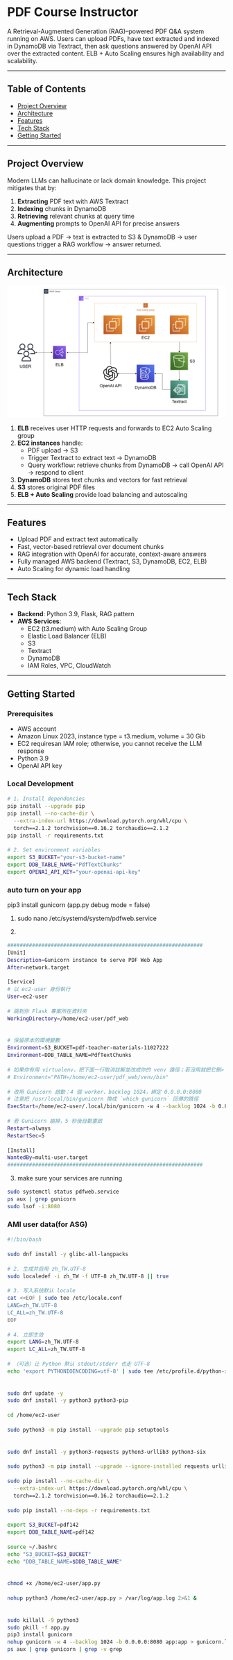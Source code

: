 # PDF Course Instructor

A Retrieval-Augmented Generation (RAG)–powered PDF Q&A system running on AWS. Users can upload PDFs, have text extracted and indexed in DynamoDB via Textract, then ask questions answered by OpenAI API over the extracted content. ELB + Auto Scaling ensures high availability and scalability.

---

## Table of Contents

- [Project Overview](#project-overview)  
- [Architecture](#architecture)  
- [Features](#features)  
- [Tech Stack](#tech-stack)  
- [Getting Started](#getting-started)  

---

## Project Overview

Modern LLMs can hallucinate or lack domain knowledge. This project mitigates that by:
1. **Extracting** PDF text with AWS Textract  
2. **Indexing** chunks in DynamoDB  
3. **Retrieving** relevant chunks at query time  
4. **Augmenting** prompts to OpenAI API for precise answers  

Users upload a PDF → text is extracted to S3 & DynamoDB → user questions trigger a RAG workflow → answer returned.

---

## Architecture

![System Architecture](architecture.png)

1. **ELB** receives user HTTP requests and forwards to EC2 Auto Scaling group  
2. **EC2 instances** handle:
   - PDF upload → S3  
   - Trigger Textract to extract text → DynamoDB  
   - Query workflow: retrieve chunks from DynamoDB → call OpenAI API → respond to client  
3. **DynamoDB** stores text chunks and vectors for fast retrieval  
4. **S3** stores original PDF files  
5. **ELB + Auto Scaling** provide load balancing and autoscaling

---

## Features

- Upload PDF and extract text automatically  
- Fast, vector-based retrieval over document chunks  
- RAG integration with OpenAI for accurate, context-aware answers  
- Fully managed AWS backend (Textract, S3, DynamoDB, EC2, ELB)  
- Auto Scaling for dynamic load handling  

---

## Tech Stack

- **Backend**: Python 3.9, Flask, RAG pattern  
- **AWS Services**:
  - EC2 (t3.medium) with Auto Scaling Group  
  - Elastic Load Balancer (ELB)  
  - S3  
  - Textract  
  - DynamoDB  
  - IAM Roles, VPC, CloudWatch  

---

## Getting Started

### Prerequisites

- AWS account
- Amazon Linux 2023, instance type = t3.medium, volume = 30 Gib
- EC2 requiresan  IAM role; otherwise, you cannot receive the LLM response
- Python 3.9  
- OpenAI API key

### Local Development

```bash
# 1. Install dependencies
pip install --upgrade pip
pip install --no-cache-dir \
  --extra-index-url https://download.pytorch.org/whl/cpu \
  torch==2.1.2 torchvision==0.16.2 torchaudio==2.1.2
pip install -r requirements.txt

# 2. Set environment variables
export S3_BUCKET="your-s3-bucket-name"
export DDB_TABLE_NAME="PdfTextChunks"
export OPENAI_API_KEY="your-openai-api-key"
```

### auto turn on your app
pip3 install gunicorn
(app.py debug mode = false)

1. sudo nano /etc/systemd/system/pdfweb.service

2. 
```bash
###############################################################
[Unit]
Description=Gunicorn instance to serve PDF Web App
After=network.target

[Service]
# 以 ec2-user 身份執行
User=ec2-user

# 跳到你 Flask 專案所在資料夾
WorkingDirectory=/home/ec2-user/pdf_web


# 保留原本的環境變數
Environment=S3_BUCKET=pdf-teacher-materials-11027222
Environment=DDB_TABLE_NAME=PdfTextChunks

# 如果你有用 virtualenv，把下面一行取消註解並改成你的 venv 路徑；若沒用就把它刪>
# Environment="PATH=/home/ec2-user/pdf_web/venv/bin"

# 改用 Gunicorn 啟動：4 個 worker、backlog 1024，綁定 0.0.0.0:8080
# 注意把 /usr/local/bin/gunicorn 換成 `which gunicorn` 回傳的路徑
ExecStart=/home/ec2-user/.local/bin/gunicorn -w 4 --backlog 1024 -b 0.0.0.0:808>

# 若 Gunicorn 崩掉，5 秒後自動重啟
Restart=always
RestartSec=5

[Install]
WantedBy=multi-user.target
###############################################################
```

3. make sure your services are running
```bash
sudo systemctl status pdfweb.service
ps aux | grep gunicorn
sudo lsof -i:8080
```


### AMI user data(for ASG)
```bash
#!/bin/bash

sudo dnf install -y glibc-all-langpacks

# 2. 生成并启用 zh_TW.UTF-8
sudo localedef -i zh_TW -f UTF-8 zh_TW.UTF-8 || true

# 3. 写入系统默认 locale
cat <<EOF | sudo tee /etc/locale.conf
LANG=zh_TW.UTF-8
LC_ALL=zh_TW.UTF-8
EOF

# 4. 立即生效
export LANG=zh_TW.UTF-8
export LC_ALL=zh_TW.UTF-8

# （可选）让 Python 默认 stdout/stderr 也走 UTF-8
echo 'export PYTHONIOENCODING=utf-8' | sudo tee /etc/profile.d/python-io-encoding.sh


sudo dnf update -y
sudo dnf install -y python3 python3-pip

cd /home/ec2-user

sudo python3 -m pip install --upgrade pip setuptools


sudo dnf install -y python3-requests python3-urllib3 python3-six

sudo python3 -m pip install --upgrade --ignore-installed requests urllib3 six

sudo pip install --no-cache-dir \
  --extra-index-url https://download.pytorch.org/whl/cpu \
  torch==2.1.2 torchvision==0.16.2 torchaudio==2.1.2

sudo pip install --no-deps -r requirements.txt

export S3_BUCKET=pdf142
export DDB_TABLE_NAME=pdf142

source ~/.bashrc
echo "S3_BUCKET=$S3_BUCKET"
echo "DDB_TABLE_NAME=$DDB_TABLE_NAME"


chmod +x /home/ec2-user/app.py

nohup python3 /home/ec2-user/app.py > /var/log/app.log 2>&1 &


sudo killall -9 python3
sudo pkill -f app.py
pip3 install gunicorn
nohup gunicorn -w 4 --backlog 1024 -b 0.0.0.0:8080 app:app > gunicorn.log 2>&1 &
ps aux | grep gunicorn | grep -v grep
```
